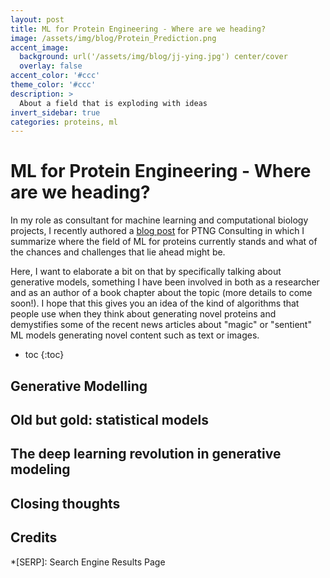 ```yaml
---
layout: post
title: ML for Protein Engineering - Where are we heading?
image: /assets/img/blog/Protein_Prediction.png
accent_image: 
  background: url('/assets/img/blog/jj-ying.jpg') center/cover
  overlay: false
accent_color: '#ccc'
theme_color: '#ccc'
description: >
  About a field that is exploding with ideas
invert_sidebar: true
categories: proteins, ml
---
```


# ML for Protein Engineering - Where are we heading?

In my role as consultant for machine learning and computational biology projects, I recently authored a [blog post](https://www.ptngconsulting.com/blog/machine-learning-for-protein-engineering-here-to-stay) for PTNG Consulting in which I summarize where the field of ML for proteins currently stands and what of the chances and challenges that lie ahead might be. 

Here, I want to elaborate a bit on that by specifically talking about generative models, something I have been involved in both as a researcher and as an author of a book chapter about the topic (more details to come soon!). I hope that this gives you an idea of the kind of algorithms that people use when they think about generating novel proteins and demystifies some of the recent news articles about "magic" or "sentient" ML models generating novel content such as text or images.
* toc
{:toc}

## Generative Modelling

## Old but gold: statistical models

## The deep learning revolution in generative modeling


## Closing thoughts


## Credits



*[SERP]: Search Engine Results Page

